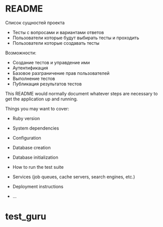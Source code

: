 # README

Cписок сущностей проекта

- Тесты с вопросами и вариантами ответов
- Пользователи которые будут выбирать тесты и проходить
- Пользователи которые создавать тесты

Возможности:
- Создание тестов и управдение ими
- Аутентификация
- Базовое разграничение прав пользователей
- Выполнение тестов
- Публикация результатов тестов


This README would normally document whatever steps are necessary to get the
application up and running.

Things you may want to cover:

* Ruby version

* System dependencies

* Configuration

* Database creation

* Database initialization

* How to run the test suite

* Services (job queues, cache servers, search engines, etc.)

* Deployment instructions

* ...
# test_guru
